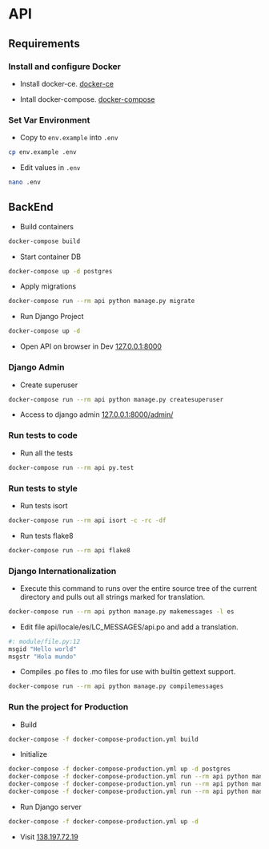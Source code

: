 # API

## Requirements

### Install and configure Docker

* Install docker-ce. [docker-ce](https://www.docker.com/community-edition)

* Intall docker-compose. [docker-compose](https://docs.docker.com/compose/install/)

### Set Var Environment

* Copy to `env.example` into `.env`

```sh
cp env.example .env
```

* Edit values in `.env`

```sh
nano .env
```

## BackEnd

* Build containers

```sh
docker-compose build
```

* Start container DB

```sh
docker-compose up -d postgres
```

* Apply migrations

```sh
docker-compose run --rm api python manage.py migrate
```

* Run Django Project

```sh
docker-compose up -d
```

* Open API on browser in Dev [127.0.0.1:8000](http://127.0.0.1:8000)

### Django Admin

* Create superuser

```sh
docker-compose run --rm api python manage.py createsuperuser
```

* Access to django admin [127.0.0.1:8000/admin/](http://127.0.0.1:8000/admin/)

### Run tests to code

* Run all the tests

```sh
docker-compose run --rm api py.test
```

### Run tests to style

* Run tests isort

```sh
docker-compose run --rm api isort -c -rc -df
```

* Run tests flake8

```sh
docker-compose run --rm api flake8
```

### Django Internationalization

* Execute this command to runs over the entire source tree of the current directory and pulls out all strings marked for translation.

```sh
docker-compose run --rm api python manage.py makemessages -l es
```

* Edit file api/locale/es/LC_MESSAGES/api.po and add a translation.

```sh
#: module/file.py:12
msgid "Hello world"
msgstr "Hola mundo"
```

* Compiles .po files to .mo files for use with builtin gettext support.

```sh
docker-compose run --rm api python manage.py compilemessages
```

### Run the project for Production

* Build

```sh
docker-compose -f docker-compose-production.yml build
```

* Initialize

```sh
docker-compose -f docker-compose-production.yml up -d postgres
docker-compose -f docker-compose-production.yml run --rm api python manage.py migrate --noinput
docker-compose -f docker-compose-production.yml run --rm api python manage.py collectstatic --noinput
docker-compose -f docker-compose-production.yml run --rm api python manage.py compilemessages
```

* Run Django server

```sh
docker-compose -f docker-compose-production.yml up -d
```

* Visit [138.197.72.19](138.197.72.19)